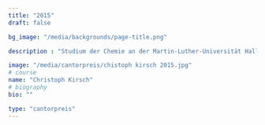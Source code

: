 ```yaml
---
title: "2015"
draft: false

bg_image: "/media/backgrounds/page-title.png"

description : "Studium der Chemie an der Martin-Luther-Universität Halle"

image: "/media/cantorpreis/chistoph kirsch 2015.jpg"
# course
name: "Christoph Kirsch"
# biography
bio: ""

type: "cantorpreis"
---
```

